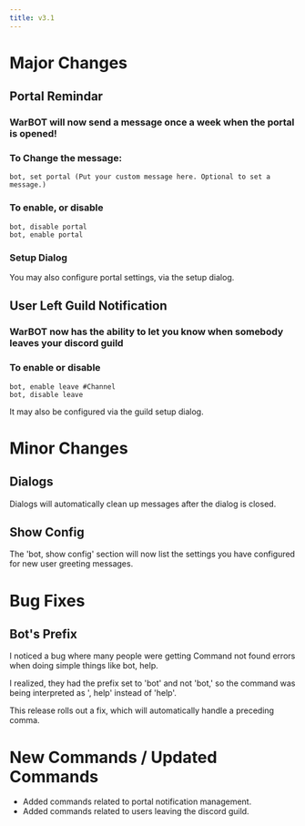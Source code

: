 ```yaml
---
title: v3.1
---
```


# Major Changes

## Portal Remindar

### WarBOT will now send a message once a week when the portal is opened!

### To Change the message:

```
bot, set portal (Put your custom message here. Optional to set a message.)
```

### To enable, or disable
```
bot, disable portal
bot, enable portal
```
### Setup Dialog

You may also configure portal settings, via the setup dialog.

## User Left Guild Notification

### WarBOT now has the ability to let you know when somebody leaves your discord guild

### To enable or disable

```
bot, enable leave #Channel
bot, disable leave
```

It may also be configured via the guild setup dialog.

# Minor Changes

## Dialogs

Dialogs will automatically clean up messages after the dialog is closed.

## Show Config

The 'bot, show config' section will now list the settings you have configured for new user greeting messages.

# Bug Fixes

## Bot's Prefix

I noticed a bug where many people were getting Command not found errors when doing simple things like bot, help.

I realized, they had the prefix set to 'bot' and not 'bot,' so the command was being interpreted as ', help' instead of 'help'.

This release rolls out a fix, which will automatically handle a preceding comma.

# New Commands / Updated Commands

* Added commands related to portal notification management.
* Added commands related to users leaving the discord guild.
